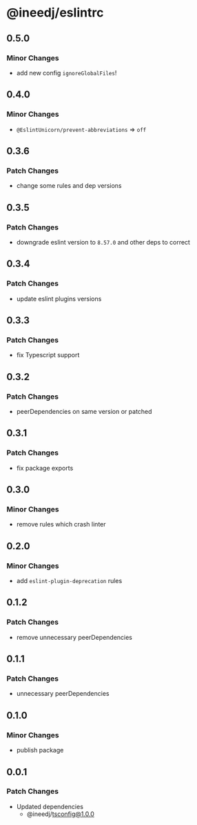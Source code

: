 # @ineedj/eslintrc

## 0.5.0

### Minor Changes

- add new config `ignoreGlobalFiles`!

## 0.4.0

### Minor Changes

- `@EslintUnicorn/prevent-abbreviations` => `off`

## 0.3.6

### Patch Changes

- change some rules and dep versions

## 0.3.5

### Patch Changes

- downgrade eslint version to `8.57.0` and other deps to correct

## 0.3.4

### Patch Changes

- update eslint plugins versions

## 0.3.3

### Patch Changes

- fix Typescript support

## 0.3.2

### Patch Changes

- peerDependencies on same version or patched

## 0.3.1

### Patch Changes

- fix package exports

## 0.3.0

### Minor Changes

- remove rules which crash linter

## 0.2.0

### Minor Changes

- add `eslint-plugin-deprecation` rules

## 0.1.2

### Patch Changes

- remove unnecessary peerDependencies

## 0.1.1

### Patch Changes

- unnecessary peerDependencies

## 0.1.0

### Minor Changes

- publish package

## 0.0.1

### Patch Changes

- Updated dependencies
  - @ineedj/tsconfig@1.0.0
